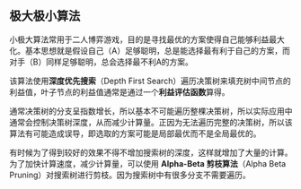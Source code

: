 ## 极大极小算法

小极大算法常用于二人博弈游戏，目的是寻找最优的方案使得自己能够利益最大化。基本思想就是假设自己（A）足够聪明，总是能选择最有利于自己的方案，而对手（B）同样足够聪明，总会选择最不利A的方案。

该算法使用**深度优先搜索**（Depth First Search）遍历决策树来填充树中间节点的利益值，叶子节点的利益值通常是通过一个**利益评估函数**算得。

通常决策树的分支呈指数增长，所以基本不可能遍历整棵决策树，所以实际应用中通常会控制决策树深度，从而减少计算量。正因为无法遍历完整的决策树，所以该算法有可能造成误导，即选取的方案可能是局部最优而不是全局最优的。

有时候为了得到较好的效果不得不增加搜索树的深度，这样就增加了大量的计算。为了加快计算速度，减少计算量，可以使用 **Alpha-Beta 剪枝算法**（Alpha Beta Pruning）对搜索树进行剪枝。因为搜索树中有很多分支不需要遍历。

